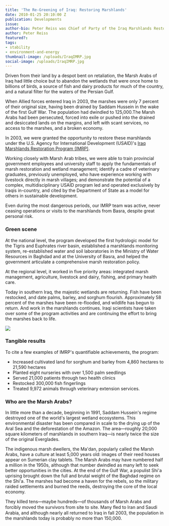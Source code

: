 ```yaml
---
title: 'The Re-Greening of Iraq: Restoring Marshlands'
date: 2010-01-25 20:10:00 Z
publication: Developments
issue: 
author-bio: Peter Reiss was Chief of Party of the Iraq Marshlands Restoration Program.
author: Peter Reiss
featured?: 
tags:
- stability
- environment-and-energy
thumbnail-image: /uploads/IraqIMRP.jpg
social-image: /uploads/IraqIMRP.jpg
---
```


Driven from their land by a despot bent on retaliation, the Marsh Arabs of Iraq had little choice but to abandon the wetlands that were once home to billions of birds, a source of fish and dairy products for much of the country, and a natural filter for the waters of the Persian Gulf. 




When Allied forces entered Iraq in 2003, the marshes were only 7 percent of their original size, having been drained by Saddam Hussein in the wake of the first Gulf War. The population had dwindled to 125,000.The Marsh Arabs had been persecuted, forced into exile or pushed into the drained and desiccated lands on the margins, and left with scant services, no access to the marshes, and a broken economy.

In 2003, we were granted the opportunity to restore these marshlands under the U.S. Agency for International Development (USAID)'s [Iraq Marshlands Restoration Program (IMRP)][1].

Working closely with Marsh Arab tribes, we were able to train provincial government employees and university staff to apply the fundamentals of marsh restoration and wetland management; identify a cadre of veterinary graduates, previously unemployed, who have experience working with livestock directly in marsh villages; and demonstrate the potential of a complex, multidisciplinary USAID program led and operated exclusively by Iraqis in-country, and cited by the Department of State as a model for others in sustainable development.

Even during the most dangerous periods, our IMRP team was active, never ceasing operations or visits to the marshlands from Basra, despite great personal risk.

###  Green scene

At the national level, the program developed the first hydrologic model for the Tigris and Euphrates river basin, established a marshlands monitoring system, re-established water and soil laboratories in the Ministry of Water Resources in Baghdad and at the University of Basra, and helped the government articulate a comprehensive marsh restoration policy.

At the regional level, it worked in five priority areas: integrated marsh management, agriculture, livestock and dairy, fishing, and primary health care.

Today in southern Iraq, the majestic wetlands are returning. Fish have been restocked, and date palms, barley, and sorghum flourish. Approximately 58 percent of the marshes have been re-flooded, and wildlife has begun to return. And work in the marshlands continues. Iraqi scientists have taken over some of the program activities and are continuing the effort to bring the marshes back to life.

![][2]

###  Tangible results

To cite a few examples of IMRP's quantifiable achievements, the program:

* Increased cultivated land for sorghum and barley from 4,860 hectares to 21,590 hectares
* Planted eight nurseries with over 1,500 palm seedlings
* Served 21,000 patients through two health clinics
* Restocked 300,000 fish fingerlings
* Treated 9,972 animals through veterinary extension services.

###  Who are the Marsh Arabs?

In little more than a decade, beginning in 1991, Saddam Hussein's regime destroyed one of the world's largest wetland ecosystems. This environmental disaster has been compared in scale to the drying up of the Aral Sea and the deforestation of the Amazon. The area—roughly 20,000 square kilometers of marshlands in southern Iraq—is nearly twice the size of the original Everglades.

The indigenous marsh dwellers, the Ma'dan, popularly called the Marsh Arabs, have a culture at least 5,000 years old: images of their reed houses appear on Sumerian clay tablets. The Marsh Arabs may have numbered half a million in the 1950s, although that number dwindled as many left to seek better opportunities in the cities. At the end of the Gulf War, a populist Shi'a uprising brought down the full and brutal weight of the Baghdad regime on the Shi'a. The marshes had become a haven for the rebels, so the military raided settlements and burned the reeds, destroying the core of the local economy.

They killed tens—maybe hundreds—of thousands of Marsh Arabs and forcibly moved the survivors from site to site. Many ﬂed to Iran and Saudi Arabia, and although nearly all returned to Iraq in fall 2003, the population in the marshlands today is probably no more than 150,000.

[1]: https://www.dai.com/our-work/projects/iraq-marshlands-restoration-project-imrp
[2]: /uploads/IraqIMRP.jpg